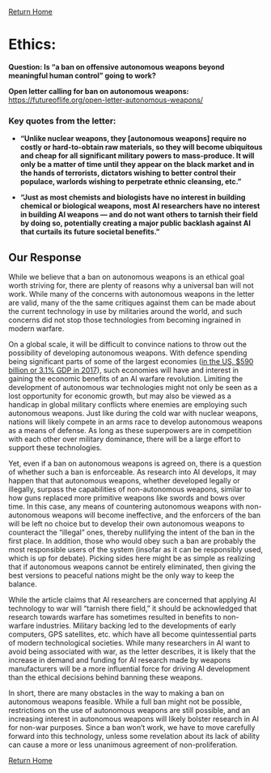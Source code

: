 [Return Home](https://ece3400-team14.github.io/Team-14-Website/)

# Ethics:

**Question: Is “a ban on offensive autonomous weapons beyond meaningful human control” going to work?**

**Open letter calling for ban on autonomous weapons:** https://futureoflife.org/open-letter-autonomous-weapons/ 

### Key quotes from the letter:

- **“Unlike nuclear weapons, they [autonomous weapons] require no costly or hard-to-obtain raw materials, so they will become ubiquitous and cheap for all significant military powers to mass-produce. It will only be a matter of time until they appear on the black market and in the hands of terrorists, dictators wishing to better control their populace, warlords wishing to perpetrate ethnic cleansing, etc.”**

- **“Just as most chemists and biologists have no interest in building chemical or biological weapons, most AI researchers have no interest in building AI weapons — and do not want others to tarnish their field by doing so, potentially creating a major public backlash against AI that curtails its future societal benefits.”**

## Our Response
  While we believe that a ban on autonomous weapons is an ethical goal worth striving for, there are plenty of reasons why a universal ban will not work. While many of the concerns with autonomous weapons in the letter are valid, many of the the same critiques against them can be made about the current technology in use by militaries around the world, and such concerns did not stop those technologies from becoming ingrained in modern warfare. 

  On a global scale, it will be difficult to convince nations to throw out the possibility of developing autonomous weapons. With defence spending being significant parts of some of the largest economies ([in the US, $590 billion or 3.1% GDP in 2017](https://www.statista.com/statistics/217581/outlays-for-defense-and-forecast-in-the-us-as-a-percentage-of-the-gdp/)), such economies will have and interest in gaining the economic benefits of an AI warfare revolution. Limiting the development of autonomous war technologies might not only be seen as a lost opportunity for economic growth, but may also be viewed as a handicap in global military conflicts where enemies are employing such autonomous weapons. Just like during the cold war with nuclear weapons, nations will likely compete in an arms race to develop autonomous weapons as a means of defense. As long as these superpowers are in competition with each other over military dominance, there will be a large effort to support these technologies.

  Yet, even if a ban on autonomous weapons is agreed on, there is a question of whether such a ban is enforceable. As research into AI develops, it may happen that that autonomous weapons, whether developed legally or illegally, surpass the capabilities of non-autonomous weapons, similar to how guns replaced more primitive weapons like swords and bows over time. In this case, any means of countering autonomous weapons with non-autonomous weapons will become ineffective, and the enforcers of the ban will be left no choice but to develop their own autonomous weapons to counteract the “illegal” ones, thereby nullifying the intent of the ban in the first place. In addition, those who would obey such a ban are probably the most responsible users of the system (insofar as it can be responsibly used, which is up for debate). Picking sides here might be as simple as realizing that if autonomous weapons cannot be entirely eliminated, then giving the best versions to peaceful nations might be the only way to keep the balance.

  While the article claims that AI researchers are concerned that applying AI technology to war will “tarnish there field,” it should be acknowledged that research towards warfare has sometimes resulted in benefits to non-warfare industries. Military backing led to the developments of early computers, GPS satellites, etc. which have all become quintessential parts of modern technological societies. While many researchers in AI want to avoid being associated with war, as the letter describes, it is likely that the increase in demand and funding for AI research made by weapons manufacturers will be a more influential force for driving AI development than the ethical decisions behind banning these weapons. 
    
  In short, there are many obstacles in the way to making a ban on autonomous weapons feasible. While a full ban might not be possible, restrictions on the use of autonomous weapons are still possible, and an increasing interest in autonomous weapons will likely bolster research in AI for non-war purposes. Since a ban won’t work, we have to move carefully forward into this technology, unless some revelation about its lack of ability can cause a more or less unanimous agreement of non-proliferation.

[Return Home](https://ece3400-team14.github.io/Team-14-Website/)
